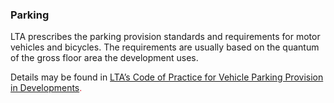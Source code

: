 ### Parking

LTA prescribes the parking provision standards and requirements for
motor vehicles and bicycles. The requirements are usually based on the
quantum of the gross floor area the development uses.  
  
Details may be found
in <span style="padding: 0in; border: 1pt none windowtext; color: #dc2837;"><a
href="https://www.lta.gov.sg/content/ltagov/en/industry_innovations/industry_matters/development_construction_resources/vehicle_parking/requirements_for_vehicle_parking_proposals.html"
rel="noopener noreferrer" target="_blank">LTA’s Code of Practice for
Vehicle Parking Provision in Developments</a>.</span>
